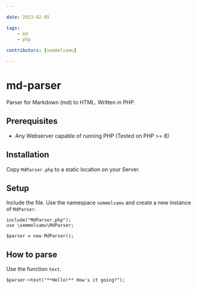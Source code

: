 ```yaml
---

date: 2023-02-05

tags:
    - md
    - php
    
contributors: [semmelsamu]

---
```



# md-parser
Parser for Markdown (md) to HTML.
Written in PHP.


## Prerequisites

- Any Webserver capable of running PHP (Tested on PHP >= 8)


## Installation

Copy `MdParser.php` to a static location on your Server.


## Setup

Include the file. 
Use the namespace `semmelsamu` and create a new instance of `MdParser`.
```
include("MdParser.php");
use \semmelsamu\MdParser;

$parser = new MdParser();
```


## How to parse

Use the function `text`.

```
$parser->text("**Hello!** How's it going?");
```